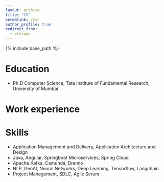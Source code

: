 ```yaml
---
layout: archive
title: "CV"
permalink: /cv/
author_profile: true
redirect_from:
  - /resume
---
```


{% include base_path %}

Education
======
* Ph.D Computer Science, Tata Institute of Fundamental Research, University of Mumbai

Work experience
======
<!-- * Spring 2024: Academic Pages Collaborator
  * GitHub University
  * Duties includes: Updates and improvements to template
  * Supervisor: The Users

* Fall 2015: Research Assistant
  * GitHub University
  * Duties included: Merging pull requests
  * Supervisor: Professor Hub

* Summer 2015: Research Assistant
  * GitHub University
  * Duties included: Tagging issues
  * Supervisor: Professor Git -->
  
Skills
======

* Application Management and Delivery, Application Architecture and Design
* Java, Angular, Springboot Microservices, Spring Cloud
* Apache Kafka, Camunda, Dremio
* NLP, GenAI, Neural Networks,  Deep Learning, Tensorflow, Langchain
* Project Management, SDLC, Agile Scrum

<!-- Publications
====== -->
  
<!-- Talks
======
  
Teaching
======
  
Service and leadership
====== -->
